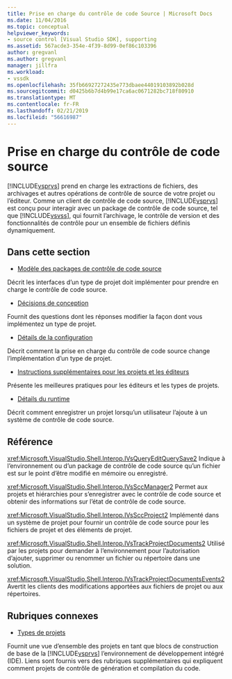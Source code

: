 ```yaml
---
title: Prise en charge du contrôle de code Source | Microsoft Docs
ms.date: 11/04/2016
ms.topic: conceptual
helpviewer_keywords:
- source control [Visual Studio SDK], supporting
ms.assetid: 567acde3-354e-4f39-8d99-0ef86c103396
author: gregvanl
ms.author: gregvanl
manager: jillfra
ms.workload:
- vssdk
ms.openlocfilehash: 35fb66927272435e773dbaee44019103892b028d
ms.sourcegitcommit: d0425b6b7d4b99e17ca6ac0671282bc718f80910
ms.translationtype: MT
ms.contentlocale: fr-FR
ms.lasthandoff: 02/21/2019
ms.locfileid: "56616987"
---
```

# <a name="supporting-source-control"></a>Prise en charge du contrôle de code source
[!INCLUDE[vsprvs](../../code-quality/includes/vsprvs_md.md)] prend en charge les extractions de fichiers, des archivages et autres opérations de contrôle de source de votre projet ou l’éditeur. Comme un client de contrôle de code source, [!INCLUDE[vsprvs](../../code-quality/includes/vsprvs_md.md)] est conçu pour interagir avec un package de contrôle de code source, tel que [!INCLUDE[vsvss](../../extensibility/includes/vsvss_md.md)], qui fournit l’archivage, le contrôle de version et des fonctionnalités de contrôle pour un ensemble de fichiers définis dynamiquement.

## <a name="in-this-section"></a>Dans cette section
- [Modèle des packages de contrôle de code source](../../extensibility/internals/model-for-source-control-packages.md)

 Décrit les interfaces d’un type de projet doit implémenter pour prendre en charge le contrôle de code source.

- [Décisions de conception](../../extensibility/internals/source-control-design-decisions.md)

 Fournit des questions dont les réponses modifier la façon dont vous implémentez un type de projet.

- [Détails de la configuration](../../extensibility/internals/source-control-configuration-details.md)

 Décrit comment la prise en charge du contrôle de code source change l’implémentation d’un type de projet.

- [Instructions supplémentaires pour les projets et les éditeurs](../../extensibility/internals/additional-source-control-guidelines-for-projects-and-editors.md)

 Présente les meilleures pratiques pour les éditeurs et les types de projets.

- [Détails du runtime](../../extensibility/internals/source-control-runtime-details.md)

 Décrit comment enregistrer un projet lorsqu’un utilisateur l’ajoute à un système de contrôle de code source.

## <a name="reference"></a>Référence
 <xref:Microsoft.VisualStudio.Shell.Interop.IVsQueryEditQuerySave2> Indique à l’environnement ou d’un package de contrôle de code source qu’un fichier est sur le point d’être modifié en mémoire ou enregistré.

 <xref:Microsoft.VisualStudio.Shell.Interop.IVsSccManager2> Permet aux projets et hiérarchies pour s’enregistrer avec le contrôle de code source et obtenir des informations sur l’état de contrôle de code source.

 <xref:Microsoft.VisualStudio.Shell.Interop.IVsSccProject2> Implémenté dans un système de projet pour fournir un contrôle de code source pour les fichiers de projet et des éléments de projet.

 <xref:Microsoft.VisualStudio.Shell.Interop.IVsTrackProjectDocuments2> Utilisé par les projets pour demander à l’environnement pour l’autorisation d’ajouter, supprimer ou renommer un fichier ou répertoire dans une solution.

 <xref:Microsoft.VisualStudio.Shell.Interop.IVsTrackProjectDocumentsEvents2> Avertit les clients des modifications apportées aux fichiers de projet ou aux répertoires.

## <a name="related-sections"></a>Rubriques connexes
- [Types de projets](../../extensibility/internals/project-types.md)

 Fournit une vue d’ensemble des projets en tant que blocs de construction de base de la [!INCLUDE[vsprvs](../../code-quality/includes/vsprvs_md.md)] l’environnement de développement intégré (IDE). Liens sont fournis vers des rubriques supplémentaires qui expliquent comment projets de contrôle de génération et compilation du code.